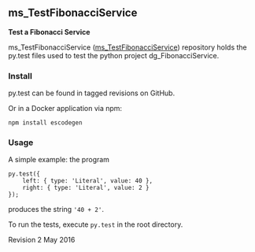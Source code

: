 ## ms_TestFibonacciService

**Test a Fibonacci Service**

ms_TestFibonacciService ([ms_TestFibonacciService](http://github.com/msmith303/ms_TestFibonacciService)) repository
holds the py.test files used to test the python project dg_FibonacciService.


### Install

py.test can be found in tagged revisions on GitHub.

Or in a Docker application via npm:

    npm install escodegen

### Usage

A simple example: the program

    py.test({
        left: { type: 'Literal', value: 40 },
        right: { type: 'Literal', value: 2 }
    });

produces the string `'40 + 2'`.

To run the tests, execute `py.test` in the root directory.

Revision 2 May 2016
